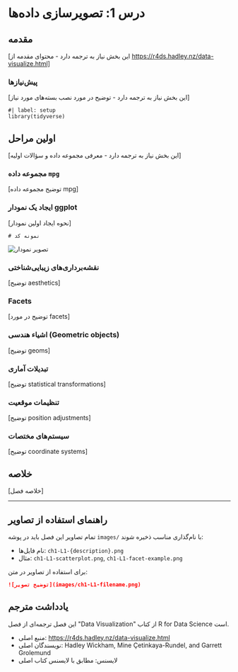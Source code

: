 # درس 1: تصویرسازی داده‌ها

## مقدمه

[این بخش نیاز به ترجمه دارد - محتوای مقدمه از https://r4ds.hadley.nz/data-visualize.html]

### پیش‌نیازها

[این بخش نیاز به ترجمه دارد - توضیح در مورد نصب بسته‌های مورد نیاز]

```{r}
#| label: setup
library(tidyverse)
```

## اولین مراحل

[این بخش نیاز به ترجمه دارد - معرفی مجموعه داده و سؤالات اولیه]

### مجموعه داده `mpg`

[توضیح مجموعه داده mpg]

### ایجاد یک نمودار ggplot

[نحوه ایجاد اولین نمودار]

```{r}
# نمونه کد
```

![تصویر نمودار](images/ch1-L1-plot1.png)

### نقشه‌برداری‌های زیبایی‌شناختی

[توضیح aesthetics]

### Facets

[توضیح در مورد facets]

### اشیاء هندسی (Geometric objects)

[توضیح geoms]

### تبدیلات آماری

[توضیح statistical transformations]

### تنظیمات موقعیت

[توضیح position adjustments]

### سیستم‌های مختصات

[توضیح coordinate systems]

## خلاصه

[خلاصه فصل]

---

## راهنمای استفاده از تصاویر

تمام تصاویر این فصل باید در پوشه `images/` با نام‌گذاری مناسب ذخیره شوند:
- نام فایل‌ها: `ch1-L1-{description}.png`
- مثال: `ch1-L1-scatterplot.png`, `ch1-L1-facet-example.png`

برای استفاده از تصاویر در متن:
```markdown
![توضیح تصویر](images/ch1-L1-filename.png)
```

## یادداشت مترجم

این فصل ترجمه‌ای از فصل "Data Visualization" از کتاب R for Data Science است.
- منبع اصلی: https://r4ds.hadley.nz/data-visualize.html
- نویسندگان اصلی: Hadley Wickham, Mine Çetinkaya-Rundel, and Garrett Grolemund
- لایسنس: مطابق با لایسنس کتاب اصلی

